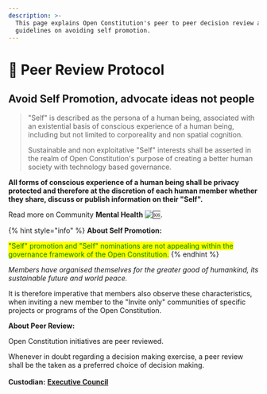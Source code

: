 ```yaml
---
description: >-
  This page explains Open Constitution's peer to peer decision review and
  guidelines on avoiding self promotion.
---
```


# 🤝 Peer Review Protocol

## Avoid Self Promotion, advocate ideas not people

> "Self" is described as the persona of a human being, associated with an existential basis of conscious experience of a human being, including but not limited to corporeality and non spatial cognition.
>
> Sustainable and non exploitative "Self" interests shall be asserted in the realm of Open Constitution's purpose of creating a better human society with technology based governance.&#x20;

**All forms of conscious experience of a human being shall be privacy protected and therefore at the discretion of each human member whether they share, discuss or publish information on their "Self".**

Read more on Community **Mental Health** ![:sos:](https://a.slack-edge.com/production-standard-emoji-assets/13.0/apple-medium/1f198@2x.png).

{% hint style="info" %}
**About Self Promotion:**

<mark style="color:green;">"Self" promotion and "Self" nominations are not appealing within the governance framework of the Open Constitution.</mark>&#x20;
{% endhint %}

_Members have organised themselves for the greater good of humankind, its sustainable future and world peace._&#x20;

It is therefore imperative that members also observe these characteristics, when inviting a new member to the "Invite only"  communities of specific projects or programs of the Open Constitution.

**About Peer Review:**

Open Constitution initiatives are peer reviewed.

Whenever in doubt regarding a decision making exercise, a peer review shall be the taken as a preferred choice of decision making. \
\
**Custodian:** [**Executive Council**](../../foundation/executive-council.md)
